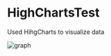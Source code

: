 # HighChartsTest

Used HihgCharts to visualize data

![graph](https://user-images.githubusercontent.com/19919389/31578586-219a45b8-b0f2-11e7-979c-32cbe7c7bdd2.png)
